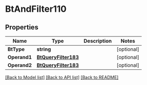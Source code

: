 # BtAndFilter110

## Properties

Name | Type | Description | Notes
------------ | ------------- | ------------- | -------------
**BtType** | **string** |  | [optional] 
**Operand1** | [**BtQueryFilter183**](BTQueryFilter-183.md) |  | [optional] 
**Operand2** | [**BtQueryFilter183**](BTQueryFilter-183.md) |  | [optional] 

[[Back to Model list]](../README.md#documentation-for-models) [[Back to API list]](../README.md#documentation-for-api-endpoints) [[Back to README]](../README.md)


